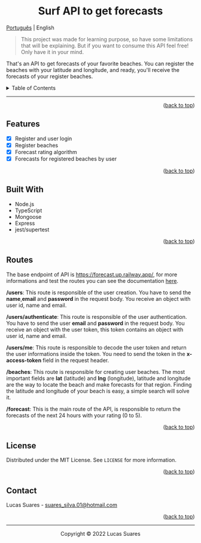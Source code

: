 <div id="top"></div>

<h1 align="center">Surf API to get forecasts</h1>

[Português](./README_ptbr.md) | English

>This project was made for learning purpose, so have some limitations that will be explaining. But if you want to consume this API feel free! Only have it in your mind.

That's an API to get forecasts of your favorite beaches. You can register the beaches with your latitude and longitude, and ready, you'll receive the forecasts of your register beaches.

<details>
  <summary>Table of Contents</summary>
  <ol>
    <li><a href="#features">Features</a></li>
    <li><a href="#built-with">Built With</a></li>
    <li><a href="#routes">Routes</a></li>
    <li><a href="#license">License</a></li>
    <li><a href="#contact">Contact</a></li>
  </ol>
</details>

---

<p align="right">(<a href="#top">back to top</a>)</p>

## Features

- [x] Register and user login
- [x] Register beaches
- [x] Forecast rating algorithm
- [x] Forecasts for registered beaches by user

<p align="right">(<a href="#top">back to top</a>)</p>

## Built With

- Node.js
- TypeScript
- Mongoose
- Express
- jest/supertest

<p align="right">(<a href="#top">back to top</a>)</p>

## Routes

The base endpoint of API is https://forecast.up.railway.app/, for more informations and test the routes you can see the documentation [here](https://forecast.up.railway.app/docs/).

**/users**: This route is responsible of the user creation. You have to send the **name**,**email** and **password** in the request body. You receive an object with user id, name and email.

**/users/authenticate**: This route is responsible of the user authentication. You have to send the user **email** and **password** in the request body. You receive an object with the user token, this token contains an object with user id, name and email.

**/users/me**: This route is responsible to decode the user token and return the user informations inside the token. You need to send the token in the **x-access-token** field in the request header.

**/beaches**: This route is responsible for creating user beaches. The most important fields are **lat** (latitude) and **lng** (longitude), latitude and longitude are the way to locate the beach and make forecasts for that region. Finding the latitude and longitude of your beach is easy, a simple search will solve it.

**/forecast**: This is the main route of the API, is responsible to return the forecasts of the next 24 hours with your rating (0 to 5).

<p align="right">(<a href="#top">back to top</a>)</p>

## License

Distributed under the MIT License. See `LICENSE` for more information.

<p align="right">(<a href="#top">back to top</a>)</p>

## Contact

Lucas Suares - suares_silva.01@hotmail.com

<p align="right">(<a href="#top">back to top</a>)</p>

---

<p align="center">Copyright © 2022 Lucas Suares</p>
